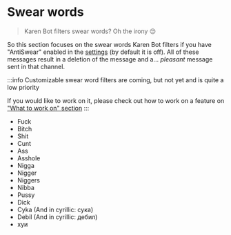 # Swear words

> Karen Bot filters swear words? Oh the irony 😒

So this section focuses on the swear words Karen Bot filters if you have "AntiSwear" enabled in the [settings](settings) (by default it is off). All of these messages result in a deletion of the message and a... *pleasant* message sent in that channel.

:::info
Customizable swear word filters are coming, but not yet and is quite a low priority<br />

If you would like to work on it, please check out how to work on a feature on ["What to work on" section](../development/whatToWorkOn)
:::

* Fuck
* Bitch
* Shit
* Cunt
* Ass
* Asshole
* Nigga
* Nigger
* Niggers
* Nibba
* Pussy
* Dick 
* Cyka (And in cyrillic: сука)
* Debil (And in cyrillic: дебил)
* хуи
